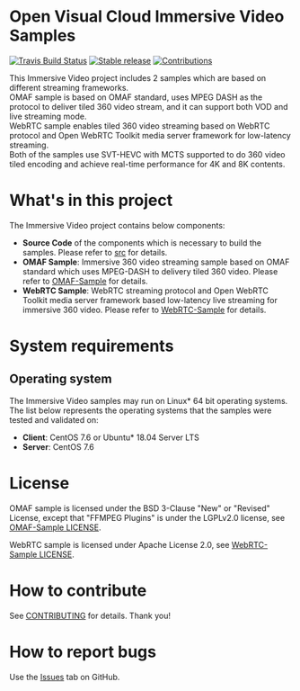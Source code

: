 

# Open Visual Cloud Immersive Video Samples
[![Travis Build Status](https://travis-ci.com/OpenVisualCloud/Immersive-Video-Sample.svg?branch=master)](https://travis-ci.com/OpenVisualCloud/Immersive-Video-Sample)
[![Stable release](https://img.shields.io/badge/latest_release-v1.4.0-green.svg)](https://github.com/OpenVisualCloud/Immersive-Video-Sample/releases/latest)
[![Contributions](https://img.shields.io/badge/contributions-welcome-blue.svg)](https://github.com/OpenVisualCloud/Immersive-Video-Sample/wiki)

This Immersive Video project includes 2 samples which are based on different streaming frameworks.  
OMAF sample is based on OMAF standard, uses MPEG DASH as the protocol to deliver tiled 360 video stream, and it can support both VOD and live streaming mode.  
WebRTC sample enables tiled 360 video streaming based on WebRTC protocol and Open WebRTC Toolkit media server framework for low-latency streaming.  
Both of the samples use SVT-HEVC with MCTS supported to do 360 video tiled encoding and achieve real-time performance for 4K and 8K contents.  

# What's in this project
The Immersive Video project contains below components:
-  **Source Code** of the components which is necessary to build the samples. Please refer to [src](src/README.md) for details.
-  **OMAF Sample**: Immersive 360 video streaming sample based on OMAF standard which uses MPEG-DASH to delivery tiled 360 video. Please refer to [OMAF-Sample](OMAF-Sample/README.md) for details.
-  **WebRTC Sample**: WebRTC streaming protocol and Open WebRTC Toolkit media server framework based low-latency live streaming for immersive 360 video. Please refer to [WebRTC-Sample](WebRTC-Sample/README.md) for details.

# System requirements
## Operating system
The Immersive Video samples may run on Linux* 64 bit operating systems. The list below represents the operating systems that the samples were tested and validated on:
- **Client**: CentOS 7.6 or Ubuntu* 18.04 Server LTS
- **Server**: CentOS 7.6

# License
OMAF sample is licensed under the BSD 3-Clause "New" or "Revised" License, except that "FFMPEG Plugins" is under the LGPLv2.0 license, see [OMAF-Sample LICENSE](src/LICENSE).

WebRTC sample is licensed under Apache License 2.0, see [WebRTC-Sample LICENSE](WebRTC-Sample/owt-server/LICENSE). 

# How to contribute
See [CONTRIBUTING](CONTRIBUTING.md) for details. Thank you!

# How to report bugs
Use the [Issues](https://github.com/OpenVisualCloud/Immersive-Video-Sample/issues) tab on GitHub.
